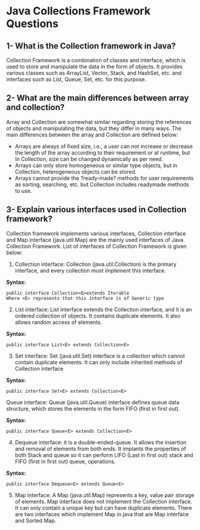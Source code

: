 # Java Collections Framework Questions

## 1- What is the Collection framework in Java?
Collection Framework is a combination of classes and interface, which is used to store and manipulate the data in the form of objects. It provides various classes such as ArrayList, Vector, Stack, and HashSet, etc. and interfaces such as List, Queue, Set, etc. for this purpose.

## 2- What are the main differences between array and collection?
Array and Collection are somewhat similar regarding storing the references of objects and manipulating the data, but they differ in many ways. The main differences between the array and Collection are defined below:

- Arrays are always of fixed size, i.e., a user can not increase or decrease the length of the array according to their requirement or at runtime, but In Collection, size can be changed dynamically as per need.
- Arrays can only store homogeneous or similar type objects, but in Collection, heterogeneous objects can be stored.
- Arrays cannot provide the ?ready-made? methods for user requirements as sorting, searching, etc. but Collection includes readymade methods to use.

## 3- Explain various interfaces used in Collection framework?
Collection framework implements various interfaces, Collection interface and Map interface (java.util.Map) are the mainly used interfaces of Java Collection Framework. List of interfaces of Collection Framework is given below:

1. Collection interface: Collection (java.util.Collection) is the primary interface, and every collection must implement this interface.

**Syntax:**
```
public interface Collection<E>extends Iterable  
Where <E> represents that this interface is of Generic type
```
2. List interface: List interface extends the Collection interface, and it is an ordered collection of objects. It contains duplicate elements. It also allows random access of elements.

**Syntax:**
```
public interface List<E> extends Collection<E>
```  
3. Set interface: Set (java.util.Set) interface is a collection which cannot contain duplicate elements. It can only include inherited methods of Collection interface

**Syntax:**
```
public interface Set<E> extends Collection<E>
```  
Queue interface: Queue (java.util.Queue) interface defines queue data structure, which stores the elements in the form FIFO (first in first out).

**Syntax:**
```
public interface Queue<E> extends Collection<E> 
```
4. Dequeue interface: it is a double-ended-queue. It allows the insertion and removal of elements from both ends. It implants the properties of both Stack and queue so it can perform LIFO (Last in first out) stack and FIFO (first in first out) queue, operations.

**Syntax:**
```
public interface Dequeue<E> extends Queue<E>
```  
5. Map interface: A Map (java.util.Map) represents a key, value pair storage of elements. Map interface does not implement the Collection interface. It can only contain a unique key but can have duplicate elements. There are two interfaces which implement Map in java that are Map interface and Sorted Map.
